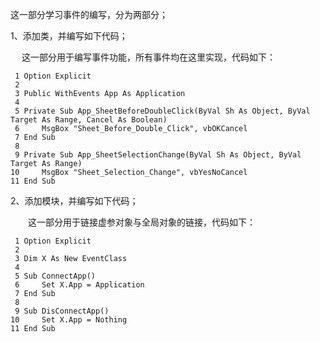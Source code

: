 这一部分学习事件的编写，分为两部分；

1、添加类，并编写如下代码；

　  这一部分用于编写事件功能，所有事件均在这里实现，代码如下：

	 1 Option Explicit
	 2 
	 3 Public WithEvents App As Application
	 4 
	 5 Private Sub App_SheetBeforeDoubleClick(ByVal Sh As Object, ByVal Target As Range, Cancel As Boolean)
	 6     MsgBox "Sheet_Before_Double_Click", vbOKCancel
	 7 End Sub
	 8 
	 9 Private Sub App_SheetSelectionChange(ByVal Sh As Object, ByVal Target As Range)
	10     MsgBox "Sheet_Selection_Change", vbYesNoCancel
	11 End Sub
	
2、添加模块，并编写如下代码；

　　这一部分用于链接虚参对象与全局对象的链接，代码如下：

	 1 Option Explicit
	 2 
	 3 Dim X As New EventClass
	 4 
	 5 Sub ConnectApp()
	 6     Set X.App = Application
	 7 End Sub
	 8 
	 9 Sub DisConnectApp()
	10     Set X.App = Nothing
	11 End Sub